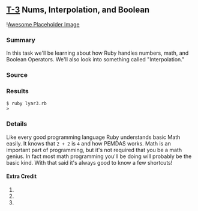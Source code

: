 ## [T-3](id:section-four) Nums, Interpolation, and Boolean
\![Awesome Placeholder Image](http://dummyimage.com/300/00/44.png&text=Awesome%20Placeholder "So awesome.")

### Summary
In this task we'll be learning about how Ruby handles numbers, math, and Boolean Operators. We'll also look into something called "Interpolation."

### Source
<script src="http://gist.github.com/654757.js?file=lyar3.rb"></script>
    

### Results
    $ ruby lyar3.rb
    > 

### Details
Like every good programming language Ruby understands basic Math easily. It knows that `2 + 2` is `4` and how PEMDAS works. Math is an important part of programming, but it's not required that you be a math genius. In fact most math programming you'll be doing will probably be the basic kind. With that said it's always good to know a few shortcuts! 

#### Extra Credit
1. 
2. 
3. 
